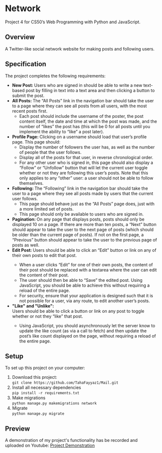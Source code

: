 
<h1>Network</h1>
Project 4 for CS50’s Web Programming with Python and JavaScript.
<h2>Overview</h2>
A Twitter-like social network website for making posts and following users.
<h2>Specification</h2>
The project completes the following requirements:
<ul>
  <li><strong>New Post: </strong>Users who are signed in should be able to write a new text-based post by filling in text into a text area and then clicking a button to submit the post.</li></li>
     <li><strong>All Posts: </strong>
     The “All Posts” link in the navigation bar should take the user to a page where they can see all posts from all users, with the most recent posts first.<ul><li>Each post should include the username of the poster, the post content itself, the date and time at which the post was made, and the number of “likes” the post has (this will be 0 for all posts until you implement the ability to “like” a post later).</li></ul></li>
     <li><strong>Profile Page: </strong>
     Clicking on a username should load that user’s profile page. This page should:<ul><li>Display the number of followers the user has, as well as the number of people that the user follows.</li><li>Display all of the posts for that user, in reverse chronological order.</li><li>For any other user who is signed in, this page should also display a “Follow” or “Unfollow” button that will let the current user toggle whether or not they are following this user’s posts. Note that this only applies to any “other” user: a user should not be able to follow themselves.</li></ul></li>
     <li><strong>Following: </strong>
     The “Following” link in the navigation bar should take the user to a page where they see all posts made by users that the current user follows.
     <ul>
       <li>This page should behave just as the “All Posts” page does, just with a more limited set of posts.</li>
       <li>This page should only be available to users who are signed in.</li>
     </ul>
     </li>
  <li><strong>Pagination: </strong>
     On any page that displays posts, posts should only be displayed 10 on a page. If there are more than ten posts, a “Next” button should appear to take the user to the next page of posts (which should be older than the current page of posts). If not on the first page, a “Previous” button should appear to take the user to the previous page of posts as well.</li>
  <li><strong>Edit Post: </strong>Users should be able to click an “Edit” button or link on any of their own posts to edit that post.</li>
  <ul>
    <li>When a user clicks “Edit” for one of their own posts, the content of their post should be replaced with a textarea where the user can edit the content of their post.</li>
    <li>The user should then be able to “Save” the edited post. Using JavaScript, you should be able to achieve this without requiring a reload of the entire page.</li>
    <li>For security, ensure that your application is designed such that it is not possible for a user, via any route, to edit another user’s posts.</li>
  </ul>
  <li><strong>"Like" and "Unlike": </strong></li>
  Users should be able to click a button or link on any post to toggle whether or not they “like” that post.<ul>
    <li>Using JavaScript, you should asynchronously let the server know to update the like count (as via a call to fetch) and then update the post’s like count displayed on the page, without requiring a reload of the entire page.</li>
  </ul>
</ul>
<h2>Setup</h2>
To set up this project on your computer:

<ol>
  <li>Download this project:<br><code>git clone https://github.com/TahaFayyaz1/Mail.git </code></li>
  <li>Install all necessary dependencies <br><code>pip install -r requirements.txt</code></li>
  <li>Make migrations <br><code>python manage.py makemigrations network</code></li>
  <li>Migrate <br><code>python manage.py migrate</code></li>
</ol>

<h2>Preview</h2>
A demonstration of my project's functionality has be recorded and uploaded on Youtube:
<a href="https://www.youtube.com/watch?v=q8nd69IeiZM">Project Demonstration</a>
